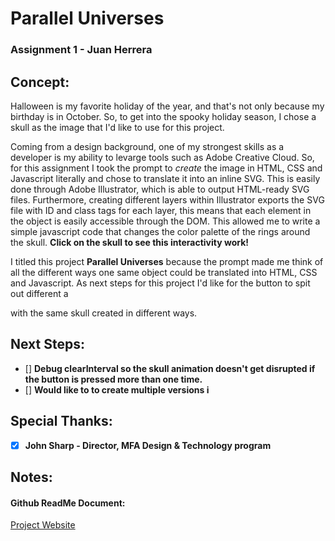 # Parallel Universes
### Assignment 1 - Juan Herrera

## Concept:
Halloween is my favorite holiday of the year, and that's not only because my birthday is in October. So, to get into the spooky holiday season, I chose a skull as the image that I'd like to use for this project. 

Coming from a design background, one of my strongest skills as a developer is my ability to levarge tools such as Adobe Creative Cloud. So, for this assignment I took the prompt to *create* the image in HTML, CSS and Javascript literally and chose to translate it into an inline SVG. This is easily done through Adobe Illustrator, which is able to output HTML-ready SVG files. Furthermore, creating different layers within Illustrator exports the SVG file with ID and class tags for each layer, this means that each element in the object is easily accessible through the DOM. This allowed me to write a simple javascript code that changes the color palette of the rings around the skull. **Click on the skull to see this interactivity work!**

I titled this project **Parallel Universes** because the prompt made me think of all the different ways one same object could be translated into HTML, CSS and Javascript. As next steps for this project I'd like for the button to spit out different a <div> with the same skull created in different ways.

## Next Steps:
- [] **Debug clearInterval so the skull animation doesn't get disrupted if the button is pressed more than one time.**
- [] **Would like to to create multiple versions i**

## Special Thanks:
- [x] **John Sharp - Director, MFA Design & Technology program**

## Notes:

#### Github ReadMe Document:
[Project Website](https://help.github.com/en/articles/basic-writing-and-formatting-syntax)